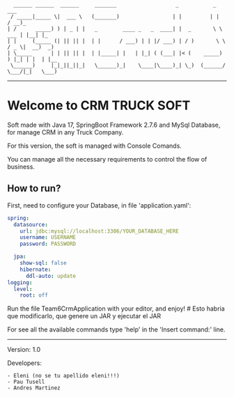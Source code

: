 ````
  ______ ______  ______     _______                   _           _           ___      
 / _____|_____ \|  ___ \   (_______)                 | |         | |         / __)_    
| /      _____) ) | _ | |   _        ____ _   _  ____| |  _       \ \   ___ | |__| |_  
| |     (_____ (| || || |  | |      / ___) | | |/ ___) | / )       \ \ / _ \|  __)  _) 
| \_____      | | || || |  | |_____| |   | |_| ( (___| |< (    _____) ) |_| | |  | |__ 
 \______)     |_|_||_||_|   \______)_|    \____|\____)_| \_)  (______/ \___/|_|   \___)

````
---
# Welcome to CRM TRUCK SOFT

Soft made with Java 17, SpringBoot Framework 2.7.6 and MySql Database, for manage CRM in any Truck Company.

For this version, the soft is managed with Console Comands.

You can manage all the necessary requirements to control the flow of business.

## How to run?

First, need to configure your Database, in file 'application.yaml':

```yaml
spring:
  datasource:
    url: jdbc:mysql://localhost:3306/YOUR_DATABASE_HERE
    username: USERNAME
    password: PASSWORD

  jpa:
    show-sql: false
    hibernate:
      ddl-auto: update
logging:
  level:
    root: off

```
Run the file Team6CrmApplication with your editor, and enjoy! # Esto habria que modificarlo, que genere un JAR y ejecutar el JAR

For see all the available commands type 'help' in the 'Insert command:' line.

---
Version: 1.0

Developers:

    - Eleni (no se tu apellido eleni!!!)
    - Pau Tusell
    - Andres Martinez


